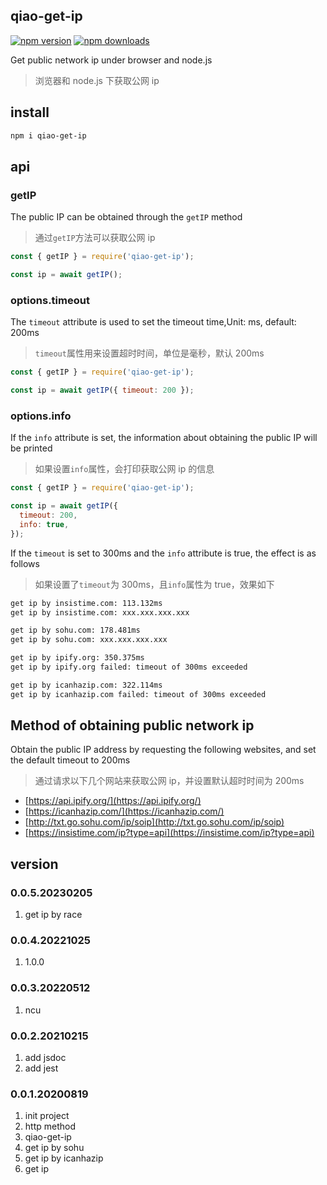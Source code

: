 ## qiao-get-ip

[![npm version](https://img.shields.io/npm/v/qiao-get-ip.svg?style=flat-square)](https://www.npmjs.org/package/qiao-get-ip)
[![npm downloads](https://img.shields.io/npm/dm/qiao-get-ip.svg?style=flat-square)](https://npm-stat.com/charts.html?package=qiao-get-ip)

Get public network ip under browser and node.js

> 浏览器和 node.js 下获取公网 ip

## install

```bash
npm i qiao-get-ip
```

## api

### getIP

The public IP can be obtained through the `getIP` method

> 通过`getIP`方法可以获取公网 ip

```javascript
const { getIP } = require('qiao-get-ip');

const ip = await getIP();
```

### options.timeout

The `timeout` attribute is used to set the timeout time,Unit: ms, default: 200ms

> `timeout`属性用来设置超时时间，单位是毫秒，默认 200ms

```javascript
const { getIP } = require('qiao-get-ip');

const ip = await getIP({ timeout: 200 });
```

### options.info

If the `info` attribute is set, the information about obtaining the public IP will be printed

> 如果设置`info`属性，会打印获取公网 ip 的信息

```javascript
const { getIP } = require('qiao-get-ip');

const ip = await getIP({
  timeout: 200,
  info: true,
});
```

If the `timeout` is set to 300ms and the `info` attribute is true, the effect is as follows

> 如果设置了`timeout`为 300ms，且`info`属性为 true，效果如下

```bash
get ip by insistime.com: 113.132ms
get ip by insistime.com: xxx.xxx.xxx.xxx

get ip by sohu.com: 178.481ms
get ip by sohu.com: xxx.xxx.xxx.xxx

get ip by ipify.org: 350.375ms
get ip by ipify.org failed: timeout of 300ms exceeded

get ip by icanhazip.com: 322.114ms
get ip by icanhazip.com failed: timeout of 300ms exceeded
```

## Method of obtaining public network ip

Obtain the public IP address by requesting the following websites, and set the default timeout to 200ms

> 通过请求以下几个网站来获取公网 ip，并设置默认超时时间为 200ms

- [https://api.ipify.org/](https://api.ipify.org/)
- [https://icanhazip.com/](https://icanhazip.com/)
- [http://txt.go.sohu.com/ip/soip](http://txt.go.sohu.com/ip/soip)
- [https://insistime.com/ip?type=api](https://insistime.com/ip?type=api)

## version

### 0.0.5.20230205

1. get ip by race

### 0.0.4.20221025

1. 1.0.0

### 0.0.3.20220512

1. ncu

### 0.0.2.20210215

1. add jsdoc
2. add jest

### 0.0.1.20200819

1. init project
2. http method
3. qiao-get-ip
4. get ip by sohu
5. get ip by icanhazip
6. get ip

